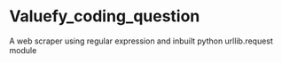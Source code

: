 # Valuefy_coding_question
A web scraper using regular expression and inbuilt python urllib.request module 
